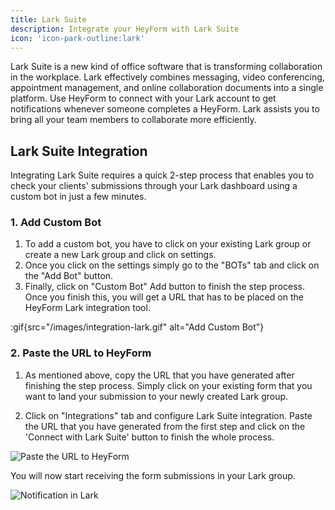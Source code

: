 ```yaml
---
title: Lark Suite
description: Integrate your HeyForm with Lark Suite
icon: 'icon-park-outline:lark'
---
```


Lark Suite is a new kind of office software that is transforming collaboration in the workplace. Lark effectively combines messaging, video conferencing, appointment management, and online collaboration documents into a single platform. Use HeyForm to connect with your Lark account to get notifications whenever someone completes a HeyForm. Lark assists you to bring all your team members to collaborate more efficiently.

## Lark Suite Integration

Integrating Lark Suite requires a quick 2-step process that enables you to check your clients' submissions through your Lark dashboard using a custom bot in just a few minutes.

### 1. Add Custom Bot

1. To add a custom bot, you have to click on your existing Lark group or create a new Lark group and click on settings.
2. Once you click on the settings simply go to the "BOTs" tab and click on the "Add Bot" button.
3. Finally, click on "Custom Bot" Add button to finish the step process. Once you finish this, you will get a URL that has to be placed on the HeyForm Lark integration tool.

:gif{src="/images/integration-lark.gif" alt="Add Custom Bot"}

### 2. Paste the URL to HeyForm

1. As mentioned above, copy the URL that you have generated after finishing the step process. Simply click on your existing form that you want to land your submission to your newly created Lark group.

2. Click on "Integrations" tab and configure Lark Suite integration. Paste the URL that you have generated from the first step and click on the 'Connect with Lark Suite' button to finish the whole process.

<img
  src="/images/integration-lark-02.png"
  alt="Paste the URL to HeyForm"
  data-zoomable
/>

You will now start receiving the form submissions in your Lark group.

<img
  src="/images/integration-lark-03.png"
  alt="Notification in Lark"
  data-zoomable
/>

